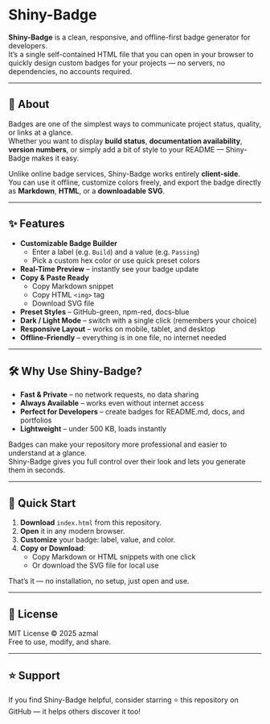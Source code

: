 # Shiny-Badge

**Shiny-Badge** is a clean, responsive, and offline-first badge generator for developers.  
It’s a single self-contained HTML file that you can open in your browser to quickly design custom badges for your projects — no servers, no dependencies, no accounts required.

---

## 📖 About

Badges are one of the simplest ways to communicate project status, quality, or links at a glance.  
Whether you want to display **build status**, **documentation availability**, **version numbers**, or simply add a bit of style to your README — Shiny-Badge makes it easy.

Unlike online badge services, Shiny-Badge works entirely **client-side**.  
You can use it offline, customize colors freely, and export the badge directly as **Markdown**, **HTML**, or a **downloadable SVG**.

---

## ✨ Features

- **Customizable Badge Builder**  
  - Enter a label (e.g. `Build`) and a value (e.g. `Passing`)  
  - Pick a custom hex color or use quick preset colors  
- **Real-Time Preview** – instantly see your badge update  
- **Copy & Paste Ready**  
  - Copy Markdown snippet  
  - Copy HTML `<img>` tag  
  - Download SVG file  
- **Preset Styles** – GitHub-green, npm-red, docs-blue  
- **Dark / Light Mode** – switch with a single click (remembers your choice)  
- **Responsive Layout** – works on mobile, tablet, and desktop  
- **Offline-Friendly** – everything is in one file, no internet needed  

---

## 🛠️ Why Use Shiny-Badge?

- **Fast & Private** – no network requests, no data sharing  
- **Always Available** – works even without internet access  
- **Perfect for Developers** – create badges for README.md, docs, and portfolios  
- **Lightweight** – under 500 KB, loads instantly  

Badges can make your repository more professional and easier to understand at a glance.  
Shiny-Badge gives you full control over their look and lets you generate them in seconds.

---

## 🚀 Quick Start

1. **Download** `index.html` from this repository.  
2. **Open** it in any modern browser.  
3. **Customize** your badge: label, value, and color.  
4. **Copy or Download**:  
   - Copy Markdown or HTML snippets with one click  
   - Or download the SVG file for local use  

That’s it — no installation, no setup, just open and use.

---

## 📄 License

MIT License © 2025 azmal  
Free to use, modify, and share.

---

## ⭐ Support

If you find Shiny-Badge helpful, consider starring ⭐ this repository on GitHub — it helps others discover it too!
